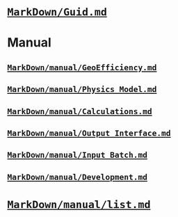 
<a id='[MarkDown/Guid.md](@ref)-1'></a>

# [`MarkDown/Guid.md`](@ref)


<a id='Manual-1'></a>

# Manual


<a id='[MarkDown/manual/GeoEfficiency.md](@ref)-1'></a>

## [`MarkDown/manual/GeoEfficiency.md`](@ref)


<a id='[MarkDown/manual/Physics_Model.md](@ref)-1'></a>

## [`MarkDown/manual/Physics_Model.md`](@ref)


<a id='[MarkDown/manual/Calculations.md](@ref)-1'></a>

## [`MarkDown/manual/Calculations.md`](@ref)


<a id='[MarkDown/manual/Output_Interface.md](@ref)-1'></a>

## [`MarkDown/manual/Output_Interface.md`](@ref)


<a id='[MarkDown/manual/Input_Batch.md](@ref)-1'></a>

## [`MarkDown/manual/Input_Batch.md`](@ref)


<a id='[MarkDown/manual/Development.md](@ref)-1'></a>

## [`MarkDown/manual/Development.md`](@ref)


<a id='[MarkDown/manual/list.md](@ref)-1'></a>

# [`MarkDown/manual/list.md`](@ref)

